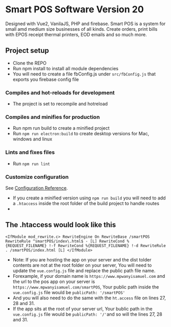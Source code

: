 # Smart POS Software Version 20
Designed with Vue2, VanilaJS, PHP and firebase. Smart POS is a system for small amd medium size businesses of all kinds. Create orders, print bills with EPOS receipt thermal printers, EOD emails and so much more.

## Project setup
- Clone the REPO
- Run npm install to install all module dependencies
- You will need to create a file fbConfig.js under `src/fbConfig.js` that exports you firebase config file

### Compiles and hot-reloads for development
- The project is set to recompile and hotreload

### Compiles and minifies for production
- Run npm run build to create a minified project
- Run `npm run electron:build` to create desktop versions for Mac, windows and linux

### Lints and fixes files
- Run `npm run lint`

### Customize configuration
See [Configuration Reference](https://cli.vuejs.org/config/).
- If you create a minified version using `npm run build` you will need to add a `.htaccess` inside the root folder of the build project to handle routes
-

## The .htaccess would look like this
`<IfModule mod_rewrite.c>
    RewriteEngine On
    RewriteBase /smartPOS
    RewriteRule ^smartPOS/index\.html$ - [L]
    RewriteCond %{REQUEST_FILENAME} !-f
    RewriteCond %{REQUEST_FILENAME} !-d
    RewriteRule . /smartPOS/index.html [L]
</IfModule>
`
- Note: If you are hosting the app on your server and the dist tolder contents are not at the root folder on your server, You will need to update the `vue.config.js` file and replace the public path file name.
- Forexample, if your domain name is `https://www.mpwanyisamuel.com` and the url to the pos app on your server is `https://www.mpwanyisamuel.com/smartPOS`, Your public path inside the `vue.config.js` file would be `publicPath: '/smartPOS'`
- And you will also need to do the same with the `ht.access` file on lines 27, 28 and 31.
- If the app sits at the root of your server url, Your bublic path in the `vue.config.js` file would be `publicPath: '/'`and so will the lines 27, 28 and 31.
